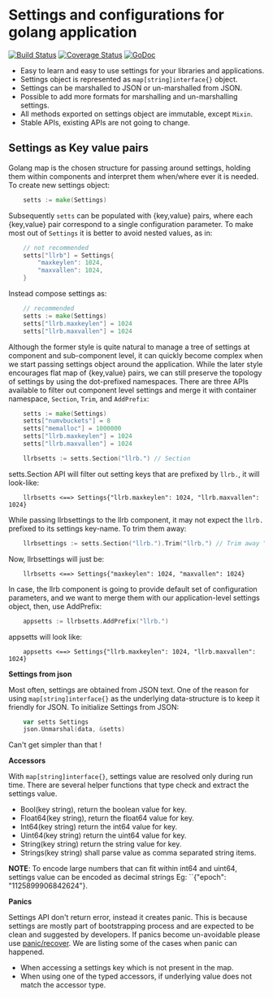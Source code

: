 Settings and configurations for golang application
==================================================

[![Build Status](https://travis-ci.org/prataprc/gosettings.png)](https://travis-ci.org/prataprc/gosettings)
[![Coverage Status](https://coveralls.io/repos/prataprc/gosettings/badge.png?branch=master&service=github)](https://coveralls.io/github/prataprc/gosettings?branch=master)
[![GoDoc](https://godoc.org/github.com/prataprc/gosettings?status.png)](https://godoc.org/github.com/prataprc/gosettings)

* Easy to learn and easy to use settings for your libraries and applications.
* Settings object is represented as ``map[string]interface{}`` object.
* Settings can be marshalled to JSON or un-marshalled from JSON.
* Possible to add more formats for marshalling and un-marshalling settings.
* All methods exported on settings object are immutable, except ``Mixin``.
* Stable APIs, existing APIs are not going to change.

Settings as Key value pairs
---------------------------

Golang map is the chosen structure for passing around settings, holding them
within components and interpret them when/where ever it is needed. To create
new settings object:

```go
    setts := make(Settings)
```

Subsequently ``setts`` can be populated with {key,value} pairs, where each
{key,value} pair correspond to a single configuration parameter. To make
most out of ``Settings`` it is better to avoid nested values, as in:

```go
    // not recommended
    setts["llrb"] = Settings{
        "maxkeylen": 1024,
        "maxvallen": 1024,
    }
```

Instead compose settings as:

```go
    // recommended
    setts := make(Settings)
    setts["llrb.maxkeylen"] = 1024
    setts["llrb.maxvallen"] = 1024
```

Although the former style is quite natural to manage a tree of settings at
component and sub-component level, it can quickly become complex when
we start passing settings object around the application. While the later
style encourages flat map of {key,value} pairs, we can still preserve the
topology of settings by using the dot-prefixed namespaces. There are three
APIs available to filter out component level settings and merge it with
container namespace, ``Section``, ``Trim``, and ``AddPrefix``:

```go
    setts := make(Settings)
    setts["numvbuckets"] = 8
    setts["memalloc"] = 1000000
    setts["llrb.maxkeylen"] = 1024
    setts["llrb.maxvallen"] = 1024

    llrbsetts := setts.Section("llrb.") // Section
```

setts.Section API will filter out setting keys that are prefixed by ``llrb.``,
it will look-like:

```text
    llrbsetts <==> Settings{"llrb.maxkeylen": 1024, "llrb.maxvallen": 1024}
```

While passing llrbsettings to the llrb component, it may not expect the
``llrb.`` prefixed to its settings key-name. To trim them away:

```go
    llrbsettings := setts.Section("llrb.").Trim("llrb.") // Trim away "llrb."
```

Now, llrbsettings will just be:

```text
    llrbsetts <==> Settings{"maxkeylen": 1024, "maxvallen": 1024}
```

In case, the llrb component is going to provide default set of
configuration parameters, and we want to merge them with our
application-level settings object, then, use AddPrefix:

```go
    appsetts := llrbsetts.AddPrefix("llrb.")
```

appsetts will look like:

```text
    appsetts <==> Settings{"llrb.maxkeylen": 1024, "llrb.maxvallen": 1024}
```

**Settings from json**

Most often, settings are obtained from JSON text. One of the reason for
using ``map[string]interface{}`` as the underlying data-structure is to keep
it friendly for JSON. To initialize Settings from JSON:

```go
    var setts Settings
    json.Unmarshal(data, &setts)
```

Can't get simpler than that !

**Accessors**

With ``map[string]interface{}``, settings value are resolved only during run
time.  There are several helper functions that type check and extract the
settings value.

* Bool(key string), return the boolean value for key.
* Float64(key string), return the float64 value for key.
* Int64(key string) return the int64 value for key.
* Uint64(key string) return the uint64 value for key.
* String(key string) return the string value for key.
* Strings(key string) shall parse value as comma separated string items.

**NOTE**: To encode large numbers that can fit within int64 and uint64,
settings value can be encoded as decimal strings
Eg: ``{"epoch": "1125899906842624"}.

**Panics**

Settings API don't return error, instead it creates panic. This is because
settings are mostly part of bootstrapping process and are expected to be
clean and suggested by developers. If panics become un-avoidable please use
[panic/recover](https://blog.golang.org/defer-panic-and-recover). We are
listing some of the cases when panic can happened.

* When accessing a settings key which is not present in the map.
* When using one of the typed accessors, if underlying value does not match
the accessor type.
